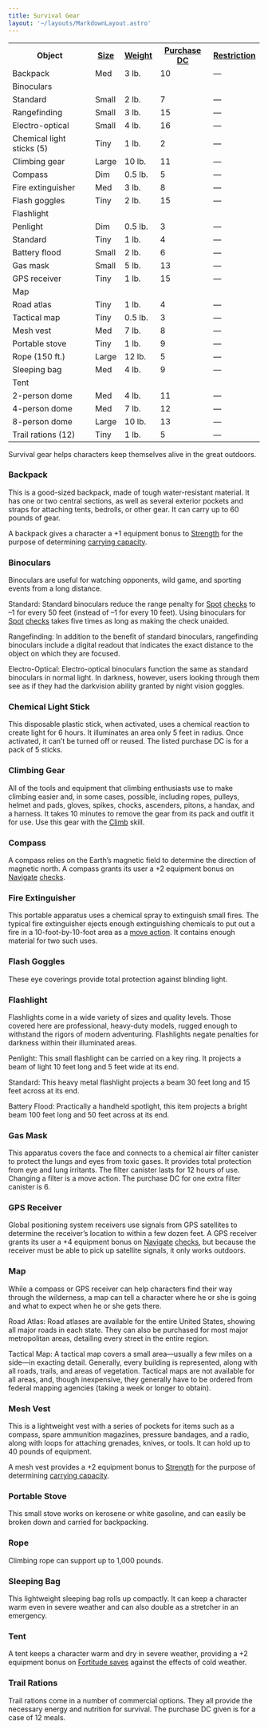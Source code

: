 ```yaml
---
title: Survival Gear
layout: '~/layouts/MarkdownLayout.astro'
---
```


<table> <tr> <th>Object</th> <th><a href="/modern.d20.srd/equipment/equipment.general">Size</a></th> <th><a href="/modern.d20.srd/equipment/equipment.general">Weight</a></th> <th><a href="/modern.d20.srd/equipment/equipment.general">Purchase DC</a></th> <th><a href="/modern.d20.srd/equipment/equipment.general">Restriction</a></th> </tr> <tr><td> Backpack</td><td> Med</td><td> 3 lb.</td><td> 10</td><td> — </td></tr> <tr class="shaded"><td colspan="5"> Binoculars </td></tr> <tr class="shaded2"><td> Standard</td><td> Small</td><td> 2 lb.</td><td> 7</td><td> — </td></tr> <tr class="shaded2"><td> Rangefinding</td><td> Small</td><td> 3 lb.</td><td> 15</td><td> — </td></tr> <tr class="shaded2"><td> Electro-optical</td><td> Small</td><td> 4 lb.</td><td> 16</td><td> — </td></tr> <tr><td> Chemical light sticks (5)</td><td> Tiny</td><td> 1 lb.</td><td> 2</td><td> — </td></tr> <tr><td> Climbing gear</td><td> Large</td><td> 10 lb.</td><td> 11</td><td> — </td></tr> <tr><td> Compass</td><td> Dim</td><td> 0.5 lb.</td><td> 5</td><td> — </td></tr> <tr><td> Fire extinguisher</td><td> Med</td><td> 3 lb.</td><td> 8</td><td> — </td></tr> <tr><td> Flash goggles</td><td> Tiny</td><td> 2 lb.</td><td> 15</td><td> — </td></tr> <tr class="shaded"><td colspan="5">Flashlight </td></tr> <tr class="shaded2"><td> Penlight</td><td> Dim</td><td> 0.5 lb.</td><td> 3</td><td> — </td></tr> <tr class="shaded2"><td> Standard</td><td> Tiny</td><td> 1 lb.</td><td> 4</td><td> — </td></tr> <tr class="shaded2"><td> Battery flood</td><td> Small</td><td> 2 lb.</td><td> 6</td><td> — </td></tr> <tr><td> Gas mask</td><td> Small</td><td> 5 lb.</td><td> 13</td><td> — </td></tr> <tr><td> GPS receiver</td><td> Tiny</td><td> 1 lb.</td><td> 15</td><td> — </td></tr> <tr class="shaded"><td colspan="5"> Map </td></tr> <tr class="shaded2"><td> Road atlas</td><td> Tiny</td><td> 1 lb.</td><td> 4</td><td> — </td></tr> <tr class="shaded2"><td> Tactical map</td><td> Tiny</td><td> 0.5 lb.</td><td> 3</td><td> — </td></tr> <tr><td> Mesh vest</td><td> Med</td><td> 7 lb.</td><td> 8</td><td> — </td></tr> <tr><td> Portable stove</td><td> Tiny</td><td> 1 lb.</td><td> 9</td><td> — </td></tr> <tr><td> Rope (150 ft.)</td><td> Large</td><td> 12 lb.</td><td> 5</td><td> — </td></tr> <tr><td> Sleeping bag</td><td> Med</td><td> 4 lb.</td><td> 9</td><td> — </td></tr> <tr class="shaded"><td colspan="5"> Tent </td></tr> <tr class="shaded2"><td> 2-person dome</td><td> Med</td><td> 4 lb.</td><td> 11</td><td> — </td></tr> <tr class="shaded2"><td> 4-person dome</td><td> Med</td><td> 7 lb.</td><td> 12</td><td> — </td></tr> <tr class="shaded2"><td> 8-person dome</td><td> Large</td><td> 10 lb.</td><td> 13</td><td> — </td></tr> <tr><td> Trail rations (12)</td><td> Tiny</td><td> 1 lb.</td><td> 5</td><td> — </td></tr></table>



Survival gear helps characters keep themselves alive in the great outdoors.

### Backpack

This is a good-sized backpack, made of tough water-resistant material. It has
one or two central sections, as well as several exterior pockets and straps
for attaching tents, bedrolls, or other gear. It can carry up to 60 pounds of
gear.

A backpack gives a character a +1 equipment bonus to
[Strength](/modern.d20.srd/basics/ability.scores) for the purpose of
determining [carrying capacity](/modern.d20.srd/equipment/carrying.capacity).

### Binoculars

Binoculars are useful for watching opponents, wild game, and sporting events
from a long distance.

Standard: Standard binoculars reduce the range penalty for
[Spot](/modern.d20.srd/skills/spot)
[checks](/modern.d20.srd/skills/skill.basics) to –1 for every 50
feet (instead of –1 for every 10 feet). Using binoculars for
[Spot](/modern.d20.srd/skills/spot)
[checks](/modern.d20.srd/skills/skill.basics) takes five times as
long as making the check unaided.

Rangefinding: In addition to the benefit of standard binoculars, rangefinding
binoculars include a digital readout that indicates the exact distance to the
object on which they are focused.

Electro-Optical: Electro-optical binoculars function the same as standard
binoculars in normal light. In darkness, however, users looking through them
see as if they had the darkvision ability granted by night vision goggles.

### Chemical Light Stick

This disposable plastic stick, when activated, uses a chemical reaction to
create light for 6 hours. It illuminates an area only 5 feet in radius. Once
activated, it can’t be turned off or reused. The listed purchase DC is for a
pack of 5 sticks.

### Climbing Gear

All of the tools and equipment that climbing enthusiasts use to make climbing
easier and, in some cases, possible, including ropes, pulleys, helmet and
pads, gloves, spikes, chocks, ascenders, pitons, a handax, and a harness. It
takes 10 minutes to remove the gear from its pack and outfit it for use. Use
this gear with the [Climb](/modern.d20.srd/skills/climb) skill.

### Compass

A compass relies on the Earth’s magnetic field to determine the direction of
magnetic north. A compass grants its user a +2 equipment bonus on
[Navigate](/modern.d20.srd/skills/navigate)
[checks](/modern.d20.srd/skills/skill.basics).

### Fire Extinguisher

This portable apparatus uses a chemical spray to extinguish small fires. The
typical fire extinguisher ejects enough extinguishing chemicals to put out a
fire in a 10-foot-by-10-foot area as a [move action](/modern.d20.srd/combat/move.actions). It contains enough material for
two such uses.

### Flash Goggles

These eye coverings provide total protection against blinding light.

### Flashlight

Flashlights come in a wide variety of sizes and quality levels. Those covered
here are professional, heavy-duty models, rugged enough to withstand the
rigors of modern adventuring. Flashlights negate penalties for darkness within
their illuminated areas.

Penlight: This small flashlight can be carried on a key ring. It projects a
beam of light 10 feet long and 5 feet wide at its end.

Standard: This heavy metal flashlight projects a beam 30 feet long and 15 feet
across at its end.

Battery Flood: Practically a handheld spotlight, this item projects a bright
beam 100 feet long and 50 feet across at its end.

### Gas Mask

This apparatus covers the face and connects to a chemical air filter canister
to protect the lungs and eyes from toxic gases. It provides total protection
from eye and lung irritants. The filter canister lasts for 12 hours of use.
Changing a filter is a move action. The purchase DC for one extra filter
canister is 6.

### GPS Receiver

Global positioning system receivers use signals from GPS satellites to
determine the receiver’s location to within a few dozen feet. A GPS receiver
grants its user a +4 equipment bonus on
[Navigate](/modern.d20.srd/skills/navigate)
[checks](/modern.d20.srd/skills/skill.basics), but because the
receiver must be able to pick up satellite signals, it only works outdoors.

### Map

While a compass or GPS receiver can help characters find their way through the
wilderness, a map can tell a character where he or she is going and what to
expect when he or she gets there.

Road Atlas: Road atlases are available for the entire United States, showing
all major roads in each state. They can also be purchased for most major
metropolitan areas, detailing every street in the entire region.

Tactical Map: A tactical map covers a small area—usually a few miles on a
side—in exacting detail. Generally, every building is represented, along with
all roads, trails, and areas of vegetation. Tactical maps are not available
for all areas, and, though inexpensive, they generally have to be ordered from
federal mapping agencies (taking a week or longer to obtain).

### Mesh Vest

This is a lightweight vest with a series of pockets for items such as a
compass, spare ammunition magazines, pressure bandages, and a radio, along
with loops for attaching grenades, knives, or tools. It can hold up to 40
pounds of equipment.

A mesh vest provides a +2 equipment bonus to
[Strength](/modern.d20.srd/basics/ability.scores) for the purpose of
determining [carrying capacity](/modern.d20.srd/equipment/carrying.capacity).

### Portable Stove

This small stove works on kerosene or white gasoline, and can easily be broken
down and carried for backpacking.

### Rope

Climbing rope can support up to 1,000 pounds.

### Sleeping Bag

This lightweight sleeping bag rolls up compactly. It can keep a character warm
even in severe weather and can also double as a stretcher in an emergency.

### Tent

A tent keeps a character warm and dry in severe weather, providing a +2
equipment bonus on [Fortitude saves](/modern.d20.srd/basics/saving.throws)
against the effects of cold weather.

### Trail Rations

Trail rations come in a number of commercial options. They all provide the
necessary energy and nutrition for survival. The purchase DC given is for a
case of 12 meals.

